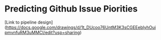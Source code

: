 # Predicting Github Issue Piorities 

[Link to pipeline design] (https://docs.google.com/drawings/d/1t_DUcoo76UntM3K3sCGEEeblyhOuipmvnfuRM3uMMCI/edit?usp=sharing)

